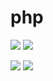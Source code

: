 # php

[![](https://images.microbadger.com/badges/version/vmnayls/php:cli-composer.svg)](https://microbadger.com/images/vmnayls/php:cli-composer)
[![](https://images.microbadger.com/badges/image/vmnayls/php:cli-composer.svg)](https://microbadger.com/images/vmnayls/php:cli-composer)

[![](https://images.microbadger.com/badges/version/vmnayls/php:fpm-composer.svg)](https://microbadger.com/images/vmnayls/php:fpm-composer)
[![](https://images.microbadger.com/badges/image/vmnayls/php:fpm-composer.svg)](https://microbadger.com/images/vmnayls/php:fpm-composer)